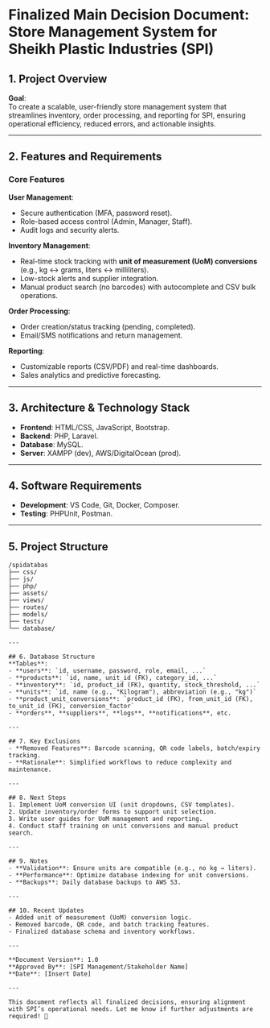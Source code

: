 # Finalized Main Decision Document: Store Management System for Sheikh Plastic Industries (SPI)

## 1. Project Overview
**Goal**:  
To create a scalable, user-friendly store management system that streamlines inventory, order processing, and reporting for SPI, ensuring operational efficiency, reduced errors, and actionable insights.

---

## 2. Features and Requirements
### Core Features
**User Management**:
- Secure authentication (MFA, password reset).
- Role-based access control (Admin, Manager, Staff).
- Audit logs and security alerts.

**Inventory Management**:
- Real-time stock tracking with **unit of measurement (UoM) conversions** (e.g., kg ↔ grams, liters ↔ milliliters).
- Low-stock alerts and supplier integration.
- Manual product search (no barcodes) with autocomplete and CSV bulk operations.

**Order Processing**:
- Order creation/status tracking (pending, completed).
- Email/SMS notifications and return management.

**Reporting**:
- Customizable reports (CSV/PDF) and real-time dashboards.
- Sales analytics and predictive forecasting.

---

## 3. Architecture & Technology Stack
- **Frontend**: HTML/CSS, JavaScript, Bootstrap.
- **Backend**: PHP, Laravel.
- **Database**: MySQL.
- **Server**: XAMPP (dev), AWS/DigitalOcean (prod).

---

## 4. Software Requirements
- **Development**: VS Code, Git, Docker, Composer.
- **Testing**: PHPUnit, Postman.

---

## 5. Project Structure
```plaintext
/spidatabas
├── css/
├── js/
├── php/
├── assets/
├── views/
├── routes/
├── models/
├── tests/
└── database/

---

## 6. Database Structure
**Tables**:
- **users**: `id, username, password, role, email, ...`
- **products**: `id, name, unit_id (FK), category_id, ...`
- **inventory**: `id, product_id (FK), quantity, stock_threshold, ...`
- **units**: `id, name (e.g., "Kilogram"), abbreviation (e.g., "kg")`
- **product_unit_conversions**: `product_id (FK), from_unit_id (FK), to_unit_id (FK), conversion_factor`
- **orders**, **suppliers**, **logs**, **notifications**, etc.

---

## 7. Key Exclusions
- **Removed Features**: Barcode scanning, QR code labels, batch/expiry tracking.
- **Rationale**: Simplified workflows to reduce complexity and maintenance.

---

## 8. Next Steps
1. Implement UoM conversion UI (unit dropdowns, CSV templates).
2. Update inventory/order forms to support unit selection.
3. Write user guides for UoM management and reporting.
4. Conduct staff training on unit conversions and manual product search.

---

## 9. Notes
- **Validation**: Ensure units are compatible (e.g., no kg → liters).
- **Performance**: Optimize database indexing for unit conversions.
- **Backups**: Daily database backups to AWS S3.

---

## 10. Recent Updates
- Added unit of measurement (UoM) conversion logic.
- Removed barcode, QR code, and batch tracking features.
- Finalized database schema and inventory workflows.

---

**Document Version**: 1.0  
**Approved By**: [SPI Management/Stakeholder Name]  
**Date**: [Insert Date]

---

This document reflects all finalized decisions, ensuring alignment with SPI’s operational needs. Let me know if further adjustments are required! 🚀
